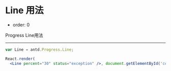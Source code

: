 # Line 用法

- order: 0

Progress Line用法

---

````jsx
var Line = antd.Progress.Line;

React.render(
  <Line percent="30" status="exception" />, document.getElementById('components-progress-demo-line'));
````
